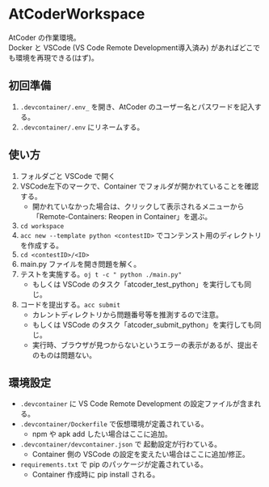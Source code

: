 # AtCoderWorkspace

AtCoder の作業環境。  
Docker と VSCode (VS Code Remote Development導入済み) があればどこでも環境を再現できる(はず)。

## 初回準備

1. `.devcontainer/.env_` を開き、AtCoder のユーザー名とパスワードを記入する。
1. `.devcontainer/.env` にリネームする。

## 使い方

1. フォルダごと VSCode で開く
1. VSCode左下のマークで、Container でフォルダが開かれていることを確認する。
    * 開かれていなかった場合は、クリックして表示されるメニューから「Remote-Containers: Reopen in Container」を選ぶ。
1. `cd workspace`
1. `acc new --template python <contestID>` でコンテンスト用のディレクトリを作成する。
1. `cd <contestID>/<ID>`
1. main.py ファイルを開き問題を解く。
1. テストを実施する。`oj t -c " python ./main.py"`
    * もしくは VSCode のタスク「atcoder_test_python」を実行しても同じ。
1. コードを提出する。`acc submit`
    * カレントディレクトリから問題番号等を推測するので注意。
    * もしくは VSCode のタスク「atcoder_submit_python」を実行しても同じ。
    * 実行時、ブラウザが見つからないというエラーの表示があるが、提出そのものは問題ない。


## 環境設定

* `.devcontainer` に VS Code Remote Development の設定ファイルが含まれる。
* `.devcontainer/Dockerfile` で仮想環境が定義されている。
    * npm や apk add したい場合はここに追加。
* `.devcontainer/devcontainer.json` で 起動設定が行わている。
    * Container 側の VSCode の設定を変えたい場合はここに追加/修正。
* `requirements.txt` で pip のパッケージが定義されている。
    * Container 作成時に pip install される。
